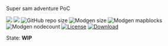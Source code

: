 Super sam adventure PoC

![](https://github.com/BuckarooBanzay/super_sam/workflows/luacheck/badge.svg)
![](https://github.com/BuckarooBanzay/super_sam/workflows/test/badge.svg)
![GitHub repo size](https://img.shields.io/github/repo-size/buckaroobanzay/super_sam)
![Modgen size](https://byob.yarr.is/BuckarooBanzay/super_sam/size)
![Modgen mapblocks](https://byob.yarr.is/BuckarooBanzay/super_sam/mapblock_count)
![Modgen nodecount](https://byob.yarr.is/BuckarooBanzay/super_sam/node_count)
[![License](https://img.shields.io/badge/License-MIT%20and%20CC%20BY--SA%203.0-green.svg)](license.txt)
[![Download](https://img.shields.io/badge/Download-ContentDB-blue.svg)](https://content.minetest.net/packages/BuckarooBanzay/super_sam)

State: **WIP**
